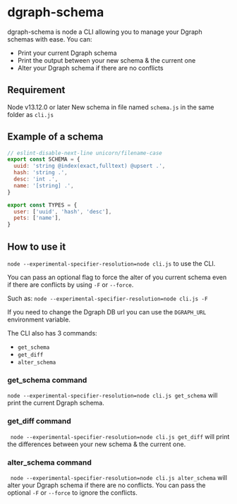 # dgraph-schema
dgraph-schema is node a CLI allowing you to manage your Dgraph schemas with ease.
You can:
- Print your current Dgraph schema
- Print the output between your new schema & the current one
- Alter your Dgraph schema if there are no conflicts

## Requirement
Node v13.12.0 or later
New schema in file named `schema.js` in the same folder as `cli.js`

## Example of a schema
```javascript
// eslint-disable-next-line unicorn/filename-case
export const SCHEMA = {
  uuid: 'string @index(exact,fulltext) @upsert .',
  hash: 'string .',
  desc: 'int .',
  name: '[string] .',
}

export const TYPES = {
  user: ['uuid', 'hash', 'desc'],
  pets: ['name'],
}
```


## How to use it
`node --experimental-specifier-resolution=node cli.js` to use the CLI.

You can pass an optional flag to force the alter of you current schema even if there are conflicts by using `-F` or `--force`.

Such as: `node --experimental-specifier-resolution=node cli.js -F`

If you need to change the Dgraph DB url you can use the `DGRAPH_URL` environment variable.

The CLI also has 3 commands: 
- `get_schema`
- `get_diff`
- `alter_schema`

### get_schema command
`node --experimental-specifier-resolution=node cli.js get_schema` will print the current Dgraph schema.

### get_diff command
` node --experimental-specifier-resolution=node cli.js get_diff` will print the differences between your new schema & the current one.

### alter_schema command
` node --experimental-specifier-resolution=node cli.js alter_schema` will alter your Dgraph schema if there are no conflicts.
You can pass the optional `-F` or `--force` to ignore the conflicts.